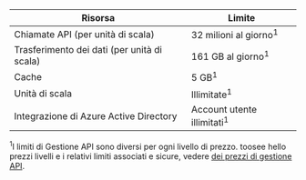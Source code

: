 | Risorsa | Limite |
| --- | --- |
| Chiamate API (per unità di scala) |32 milioni al giorno<sup>1</sup> |
| Trasferimento dei dati (per unità di scala) |161 GB al giorno<sup>1</sup> |
| Cache |5 GB<sup>1</sup> |
| Unità di scala |Illimitate<sup>1</sup> |
| Integrazione di Azure Active Directory |Account utente illimitati<sup>1</sup> |

<sup>1</sup>I limiti di Gestione API sono diversi per ogni livello di prezzo. toosee hello prezzi livelli e i relativi limiti associati e sicure, vedere [dei prezzi di gestione API](https://azure.microsoft.com/pricing/details/api-management/).

